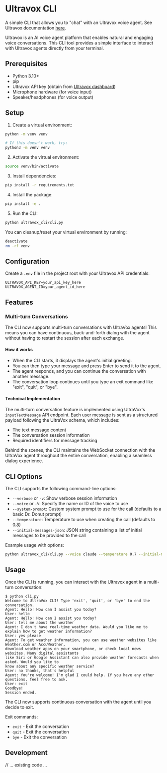 # Ultravox CLI

A simple CLI that allows you to "chat" with an Ultravox voice agent. See Ultravox documentation [here](https://www.ultravox.ai/).

Ultravox is an AI voice agent platform that enables natural and engaging voice conversations. This CLI tool provides a simple interface to interact with Ultravox agents directly from your terminal.

## Prerequisites

- Python 3.10+
- pip
- Ultravox API key (obtain from [Ultravox dashboard](https://www.ultravox.ai/))
- Microphone hardware (for voice input)
- Speaker/headphones (for voice output)

## Setup

1. Create a virtual environment:

```bash
python -m venv venv

# If this doesn't work, try:
python3 -m venv venv
```

2. Activate the virtual environment:

```bash
source venv/bin/activate
```

3. Install dependencies:

```bash
pip install -r requirements.txt
```

4. Install the package:

```bash
pip install -e .
```

5. Run the CLI:

```bash
python ultravox_cli/cli.py
```

You can cleanup/reset your virtual environment by running:

```bash
deactivate
rm -rf venv
```

## Configuration

Create a `.env` file in the project root with your Ultravox API credentials:

```
ULTRAVOX_API_KEY=your_api_key_here
ULTRAVOX_AGENT_ID=your_agent_id_here
```

## Features

### Multi-turn Conversations

The CLI now supports multi-turn conversations with UltraVox agents! This means you can have continuous, back-and-forth dialog with the agent without having to restart the session after each exchange.

#### How it works

- When the CLI starts, it displays the agent's initial greeting.
- You can then type your message and press Enter to send it to the agent.
- The agent responds, and you can continue the conversation with another message.
- The conversation loop continues until you type an exit command like "exit", "quit", or "bye".

#### Technical Implementation

The multi-turn conversation feature is implemented using UltraVox's `inputTextMessage` API endpoint. Each user message is sent as a structured payload following the UltraVox schema, which includes:

- The text message content
- The conversation session information
- Required identifiers for message tracking

Behind the scenes, the CLI maintains the WebSocket connection with the UltraVox agent throughout the entire conversation, enabling a seamless dialog experience.

## CLI Options

The CLI supports the following command-line options:

- `--verbose` or `-v`: Show verbose session information
- `--voice` or `-V`: Specify the name or ID of the voice to use
- `--system-prompt`: Custom system prompt to use for the call (defaults to a basic Dr. Donut prompt)
- `--temperature`: Temperature to use when creating the call (defaults to 0.8)
- `--initial-messages-json`: JSON string containing a list of initial messages to be provided to the call

Example usage with options:

```bash
python ultravox_cli/cli.py --voice claude --temperature 0.7 --initial-messages-json '[{"role":"MESSAGE_ROLE_AGENT","text":"Welcome to our service!"},{"role":"MESSAGE_ROLE_USER","text":"Tell me about your offerings"}]'
```

## Usage

Once the CLI is running, you can interact with the Ultravox agent in a multi-turn conversation:

```
$ python cli.py
Welcome to UltraVox CLI! Type 'exit', 'quit', or 'bye' to end the conversation.
Agent: Hello! How can I assist you today?
User: hello
Agent: Hello! How can I assist you today?
User: tell me about the weather
Agent: I don't have real-time weather data. Would you like me to explain how to get weather information?
User: yes please
Agent: To get weather information, you can use weather websites like Weather.com or AccuWeather,
download weather apps on your smartphone, or check local news websites. Many digital assistants
like Siri or Google Assistant can also provide weather forecasts when asked. Would you like to
know about any specific weather service?
User: no thanks, that's helpful
Agent: You're welcome! I'm glad I could help. If you have any other questions, feel free to ask.
User: exit
Goodbye!
Session ended.
```

The CLI now supports continuous conversation with the agent until you decide to exit.

Exit commands:

- `exit` - Exit the conversation
- `quit` - Exit the conversation
- `bye` - Exit the conversation

## Development

// ... existing code ...
